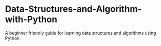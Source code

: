 # Data-Structures-and-Algorithm-with-Python
A beginner friendly guide for learning data structures and algorithms using Python.
